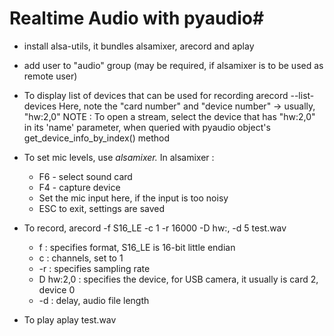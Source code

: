 # Realtime Audio with pyaudio#

- install alsa-utils, it bundles alsamixer, arecord and aplay
- add user to "audio" group (may be required, if alsamixer is to be used as remote user)

- To display list of devices that can be used for recording
    arecord --list-devices
    Here, note the "card number" and "device number" -> usually, "hw:2,0"
    NOTE : To open a stream, select the device that has "hw:2,0" in its 'name' parameter, when queried with pyaudio object's get_device_info_by_index() method

- To set mic levels, use *alsamixer.* In alsamixer : 
    - F6 - select sound card
    - F4 - capture device
    - Set the mic input here, if the input is too noisy
    - ESC to exit, settings are saved

- To record,
    arecord -f S16_LE -c 1 -r 16000 -D hw:<card number>,<device number> -d 5 test.wav
    - f : specifies format, S16_LE is 16-bit little endian
    - c : channels, set to 1
    - -r : specifies sampling rate
    - D hw:2,0 : specifies the device, for USB camera, it usually is card 2, device 0
    - -d : delay, audio file length

- To play
    aplay test.wav
